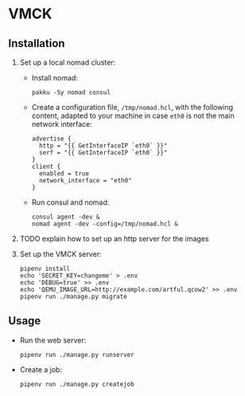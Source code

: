# VMCK

## Installation

1. Set up a local nomad cluster:

    * Install nomad:
        ```shell
        pakku -Sy nomad consul
        ```

    * Create a configuration file, `/tmp/nomad.hcl`, with the following
      content, adapted to your machine in case `eth0` is not the main network
      interface:
        ```hcl
        advertise {
          http = "{{ GetInterfaceIP `eth0` }}"
          serf = "{{ GetInterfaceIP `eth0` }}"
        }
        client {
          enabled = true
          network_interface = "eth0"
        }
        ```

    * Run consul and nomad:
        ```shell
        consul agent -dev &
        nomad agent -dev -config=/tmp/nomad.hcl &
        ```

2. TODO explain how to set up an http server for the images

3. Set up the VMCK server:
    ```shell
    pipenv install
    echo 'SECRET_KEY=changeme' > .env
    echo 'DEBUG=true' >> .env
    echo 'QEMU_IMAGE_URL=http://example.com/artful.qcow2' >> .env
    pipenv run ./manage.py migrate
    ```

## Usage

* Run the web server:
    ```shell
    pipenv run ./manage.py runserver
    ```

* Create a job:
    ```shell
    pipenv run ./manage.py createjob
    ```
